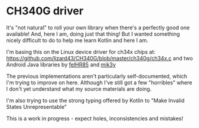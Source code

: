 # CH340G driver

It's "not natural" to roll your own library when there's a perfectly good one
available! And, here I am, doing just that thing! But I wanted something nicely
difficult to do to help me learn Kotlin and here I am.

I'm basing this on the Linux device driver for ch34x chips at:
<https://github.com/lizard43/CH340G/blob/master/ch340g/ch34x.c>
and two Android Java libraries by
[felHR85](https://github.com/felHR85/UsbSerial/blob/7fff8b6d5ca19590dcb05c3f977970e8cce103b7/usbserial/src/main/java/com/felhr/usbserial/CH34xSerialDevice.java)
and
[mik3y](https://github.com/mik3y/usb-serial-for-android/blob/master/usbSerialForAndroid/src/main/java/com/hoho/android/usbserial/driver/Ch34xSerialDriver.java)

The previous implementations aren't particularly self-documented, which I'm
trying to improve on here. Although I've still got a few "horribles" where I
don't yet understand what my source materials are doing.

I'm also trying to use the strong typing offered by Kotlin to "Make Invalid
States Unrepresentable"

This is a work in progress - expect holes, inconsistencies and mistakes!
